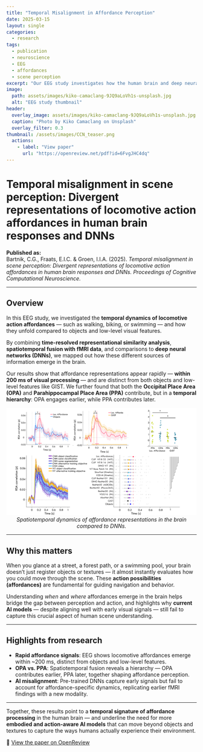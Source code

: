 ```yaml
---
title: "Temporal Misalignment in Affordance Perception"
date: 2025-03-15
layout: single
categories:
  - research
tags:
  - publication
  - neuroscience
  - EEG
  - affordances
  - scene perception
excerpt: "Our EEG study investigates how the human brain and deep neural networks differ in processing locomotive action affordances in visual scenes."
image:
  path: assets/images/kiko-camaclang-9JQ9aLoVh1s-unsplash.jpg
  alt: "EEG study thumbnail"
header:
  overlay_image: assets/images/kiko-camaclang-9JQ9aLoVh1s-unsplash.jpg
  caption: "Photo by Kiko Camaclang on Unsplash"
  overlay_filter: 0.3
thumbnail: /assets/images/CCN_teaser.png
  actions:
    - label: "View paper"
      url: "https://openreview.net/pdf?id=6FvgJHC4dq"
---
```


# Temporal misalignment in scene perception: Divergent representations of locomotive action affordances in human brain responses and DNNs  

**Published as:**  
Bartnik, C.G., Fraats, E.I.C. & Groen, I.I.A. (2025). *Temporal misalignment in scene perception: Divergent representations of locomotive action affordances in human brain responses and DNNs.* *Proceedings of Cognitive Computational Neuroscience.*  

---

## Overview  
In this EEG study, we investigated the **temporal dynamics of locomotive action affordances** — such as walking, biking, or swimming — and how they unfold compared to objects and low-level visual features.  

By combining **time-resolved representational similarity analysis**, **spatiotemporal fusion with fMRI data**, and comparisons to **deep neural networks (DNNs)**, we mapped out how these different sources of information emerge in the brain.  

Our results show that affordance representations appear rapidly — **within 200 ms of visual processing** — and are distinct from both objects and low-level features like GIST. We further found that both the **Occipital Place Area (OPA)** and **Parahippocampal Place Area (PPA)** contribute, but in a **temporal hierarchy**: OPA engages earlier, while PPA contributes later.  

<p align="center">
  <img src="/assets/images/EEG_overview.png" alt="EEG overview of affordance dynamics" width="900"><br>
  <em>Spatiotemporal dynamics of affordance representations in the brain compared to DNNs.</em>
</p>

---

## Why this matters  
When you glance at a street, a forest path, or a swimming pool, your brain doesn’t just register objects or textures — it almost instantly evaluates how you could move through the scene. These **action possibilities (affordances)** are fundamental for guiding navigation and behavior.  

Understanding *when* and *where* affordances emerge in the brain helps bridge the gap between perception and action, and highlights why **current AI models** — despite aligning well with early visual signals — still fail to capture this crucial aspect of human scene understanding.  

---

## Highlights from research  
-  **Rapid affordance signals**: EEG shows locomotive affordances emerge within ~200 ms, distinct from objects and low-level features.  
-  **OPA vs. PPA**: Spatiotemporal fusion reveals a hierarchy — OPA contributes earlier, PPA later, together shaping affordance perception.  
-  **AI misalignment**: Pre-trained DNNs capture early signals but fail to account for affordance-specific dynamics, replicating earlier fMRI findings with a new modality.  

---

Together, these results point to a **temporal signature of affordance processing** in the human brain — and underline the need for more **embodied and action-aware AI models** that can move beyond objects and textures to capture the ways humans actually experience their environment.  

🔗 [View the paper on OpenReview](https://openreview.net/pdf?id=6FvgJHC4dq)  
